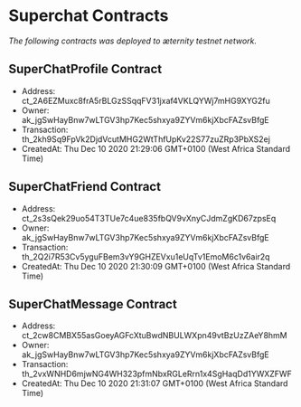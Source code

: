 # Superchat Contracts

_The following contracts was deployed to æternity testnet network._

## SuperChatProfile Contract
- Address: ct_2A6EZMuxc8frA5rBLGzSSqqFV31jxaf4VKLQYWj7mHG9XYG2fu
- Owner: ak_jgSwHayBnw7wLTGV3hp7Kec5shxya9ZYVm6kjXbcFAZsvBfgE
- Transaction: th_2kh9Sq9FpVk2DjdVcutMHG2WtThfUpKv22S77zuZRp3PbXS2ej
- CreatedAt: Thu Dec 10 2020 21:29:06 GMT+0100 (West Africa Standard Time)

## SuperChatFriend Contract
- Address: ct_2s3sQek29uo54T3TUe7c4ue835fbQV9vXnyCJdmZgKD67zpsEq
- Owner: ak_jgSwHayBnw7wLTGV3hp7Kec5shxya9ZYVm6kjXbcFAZsvBfgE
- Transaction: th_2Q2i7R53Cv5yguFBem3vY9GHZEVxu1eUqTv1EmoM6c1v6air2q
- CreatedAt: Thu Dec 10 2020 21:30:09 GMT+0100 (West Africa Standard Time)

## SuperChatMessage Contract
- Address: ct_2cw8CMBX55asGoeyAGFcXtuBwdNBULWXpn49vtBzUzZAeY8hmM
- Owner: ak_jgSwHayBnw7wLTGV3hp7Kec5shxya9ZYVm6kjXbcFAZsvBfgE
- Transaction: th_2vxWNHD6mjwNG4WH323pfmNbxRGLeRrn1x4SgHaqDd1YWXZFWF
- CreatedAt: Thu Dec 10 2020 21:31:07 GMT+0100 (West Africa Standard Time)